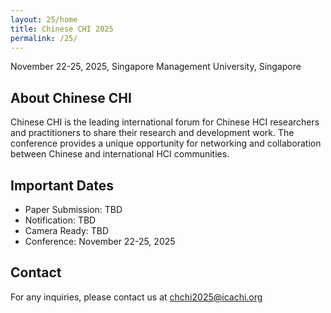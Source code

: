 ```yaml
---
layout: 25/home
title: Chinese CHI 2025
permalink: /25/
---
```


November 22-25, 2025, Singapore Management University, Singapore

## About Chinese CHI

Chinese CHI is the leading international forum for Chinese HCI researchers and practitioners to share their research and development work. The conference provides a unique opportunity for networking and collaboration between Chinese and international HCI communities.

## Important Dates

- Paper Submission: TBD
- Notification: TBD
- Camera Ready: TBD
- Conference: November 22-25, 2025

## Contact

For any inquiries, please contact us at chchi2025@icachi.org 